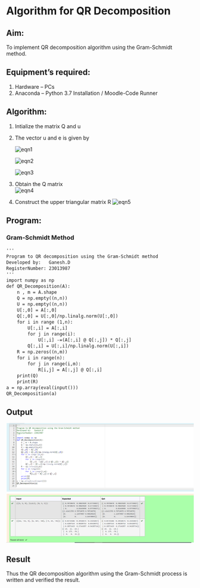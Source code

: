# Algorithm for QR Decomposition
## Aim:
To implement QR decomposition algorithm using the Gram-Schmidt method.
## Equipment’s required:
1.	Hardware – PCs
2.	Anaconda – Python 3.7 Installation / Moodle-Code Runner
## Algorithm:
1.	Intialize the matrix Q and u
2.	The vector u and e is given by

    ![eqn1](./ex4.jpg)

    ![eqn2](./ex6.jpg)

    ![eqn3](./ex3.jpg)

3.	Obtain the Q matrix   
    ![eqn4](./ex1.jpg)
4.	Construct the upper triangular matrix R
    ![eqn5](./ex2.jpg)



## Program:
### Gram-Schmidt Method
```
''' 
Program to QR decomposition using the Gram-Schmidt method
Developed by:   Ganesh.D
RegisterNumber: 23013987
'''
import numpy as np
def QR_Decomposition(A):
    n , m = A.shape
    Q = np.empty((n,n))
    U = np.empty((n,n))
    U[:,0] = A[:,0]
    Q[:,0] = U[:,0]/np.linalg.norm(U[:,0])
    for i in range (1,n):
        U[:,i] = A[:,i]
        for j in range(i):
            U[:,i] -=(A[:,i] @ Q[:,j]) * Q[:,j]
        Q[:,i] = U[:,i]/np.linalg.norm(U[:,i])
    R = np.zeros((n,m))
    for i in range(n):
        for j in range(i,m):
            R[i,j] = A[:,j] @ Q[:,i]
    print(Q)
    print(R)
a = np.array(eval(input()))
QR_Decomposition(a)

```

## Output
![Alt text](<Algorithm for QR Decomposition.png>)
## Result
Thus the QR decomposition algorithm using the Gram-Schmidt process is written and verified the result.